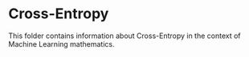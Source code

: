 # Cross-Entropy

This folder contains information about Cross-Entropy in the context of Machine Learning mathematics.